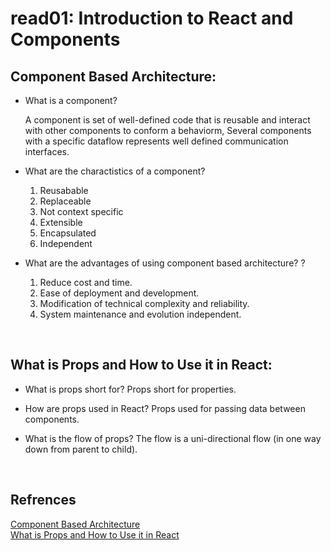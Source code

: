 # read01: Introduction to React and Components


## Component Based Architecture:

* What is a component?

    A component is set of well-defined code that is reusable and interact with other components to conform a behaviorm, Several components with a specific dataflow represents well defined communication interfaces.

*   What are the charactistics of a component?
    
    1. Reusabable
    2. Replaceable
    3. Not context specific
    4. Extensible
    5. Encapsulated
    6. Independent

*   What are the advantages of using component based architecture? ?

    1. Reduce cost and time.
    2. Ease of deployment and development.
    3. Modification of technical complexity and reliability.
    4. System maintenance and evolution independent.

<br />

## What is Props and How to Use it in React:

*   What is props short for?
Props short for properties.

*   How are props used in React?
Props used for passing data between components.

*   What is the flow of props?
The flow is a uni-directional flow (in one way down from parent to child).
 
 <br />

## Refrences
[Component Based Architecture](https://www.tutorialspoint.com/software_architecture_design/component_based_architecture.htm) 
<br />
[What is Props and How to Use it in React](https://itnext.io/what-is-props-and-how-to-use-it-in-react-da307f500da0#:~:text=%E2%80%9CProps%E2%80%9D%20is%20a%20special%20keyword,way%20from%20parent%20to%20child)





